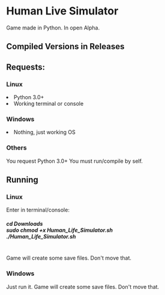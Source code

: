 # Human Live Simulator
 Game made in Python. In open Alpha.
<h2> Compiled Versions in Releases </h2>
<h2> Requests: </h2>
<h3>Linux</h3>
<li>Python 3.0+</li>
<li>Working terminal or console</li>
<h3>Windows</h3>
<li>Nothing, just working OS</li>
<h3>Others</h3>
You request Python 3.0+
You must run/compile by self.
<h2>Running</h2>
<h3>Linux</h3>
Enter in terminal/console: <br>
<h5>
cd Downloads <br>
sudo chmod +x Human_Life_Simulator.sh <br>
./Human_Life_Simulator.sh </h5><br>
Game will create some save files. Don't move that.
<h3>Windows</h3>
Just run it. Game will create some save files. Don't move that.
